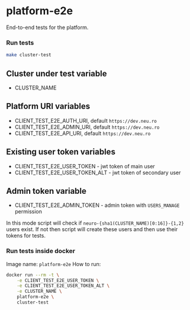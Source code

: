 # platform-e2e

End-to-end tests for the platform.

### Run tests

```bash
make cluster-test
```

## Cluster under test variable

- CLUSTER_NAME

## Platform URI variables

- CLIENT_TEST_E2E_AUTH_URI, default `https://dev.neu.ro`
- CLIENT_TEST_E2E_ADMIN_URI, default `https://dev.neu.ro`
- CLIENT_TEST_E2E_API_URI, default `https://dev.neu.ro`

## Existing user token variables

- CLIENT_TEST_E2E_USER_TOKEN - jwt token of main user
- CLIENT_TEST_E2E_USER_TOKEN_ALT - jwt token of secondary user

## Admin token variable

- CLIENT_TEST_E2E_ADMIN_TOKEN - admin token with `USERS_MANAGE` permission

In this mode script will check if `neuro-{sha1(CLUSTER_NAME)[0:16]}-{1,2}` users exist. If not then script will create these users and then use their tokens for tests.

### Run tests inside docker

Image name: `platform-e2e`
How to run:

```bash
docker run --rm -t \
    -e CLIENT_TEST_E2E_USER_TOKEN \
    -e CLIENT_TEST_E2E_USER_TOKEN_ALT \
    -e CLUSTER_NAME \
    platform-e2e \
    cluster-test
```
